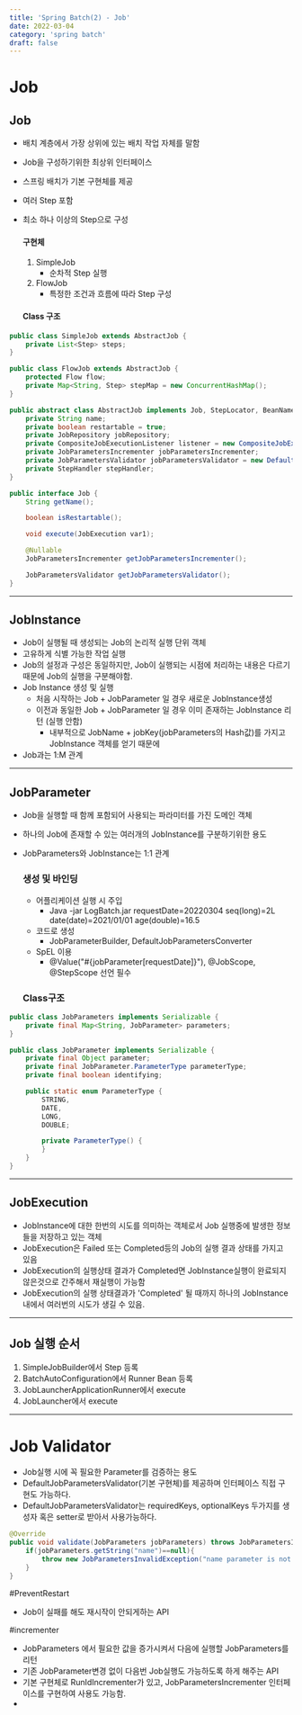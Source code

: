 ```yaml
---
title: 'Spring Batch(2) - Job'
date: 2022-03-04
category: 'spring batch'
draft: false
---
```


# Job

## Job

- 배치 계층에서 가장 상위에 있는 배치 작업 자체를 말함
- Job을 구성하기위한 최상위 인터페이스
- 스프링 배치가 기본 구현체를 제공
- 여러 Step 포함
- 최소 하나 이상의 Step으로 구성
  #### 구현체
    1. SimpleJob
        - 순차적 Step 실행
    2. FlowJob
        - 특정한 조건과 흐름에 따라 Step 구성

  #### Class 구조

```java
public class SimpleJob extends AbstractJob {
    private List<Step> steps;
}

public class FlowJob extends AbstractJob {
    protected Flow flow;
    private Map<String, Step> stepMap = new ConcurrentHashMap();
}

public abstract class AbstractJob implements Job, StepLocator, BeanNameAware, InitializingBean {
    private String name;
    private boolean restartable = true;
    private JobRepository jobRepository;
    private CompositeJobExecutionListener listener = new CompositeJobExecutionListener();
    private JobParametersIncrementer jobParametersIncrementer;
    private JobParametersValidator jobParametersValidator = new DefaultJobParametersValidator();
    private StepHandler stepHandler;
}

public interface Job {
    String getName();

    boolean isRestartable();

    void execute(JobExecution var1);

    @Nullable
    JobParametersIncrementer getJobParametersIncrementer();

    JobParametersValidator getJobParametersValidator();
}
```

---

## JobInstance

- Job이 실행될 때 생성되는 Job의 논리적 실행 단위 객체
- 고유하게 식별 가능한 작업 실행
- Job의 설정과 구성은 동일하지만, Job이 실행되는 시점에 처리하는 내용은 다르기 때문에 Job의 실행을 구분해야함.
- Job Instance 생성 및 실행
    - 처음 시작하는 Job + JobParameter 일 경우 새로운 JobInstance생성
    - 이전과 동일한 Job + JobParameter 일 경우 이미 존재하는 JobInstance 리턴 (실행 안함)
        - 내부적으로 JobName + jobKey(jobParameters의 Hash값)를 가지고 JobInstance 객체를 얻기 때문에
- Job과는 1:M 관계

---

## JobParameter

- Job을 실행할 때 함께 포함되어 사용되는 파라미터를 가진 도메인 객체
- 하나의 Job에 존재할 수 있는 여러개의 JobInstance를 구분하기위한 용도
- JobParameters와 JobInstance는 1:1 관계

  ### 생성 및 바인딩
    - 어플리케이션 실행 시 주입
        - Java -jar LogBatch.jar requestDate=20220304 seq(long)=2L date(date)=2021/01/01 age(double)=16.5
    - 코드로 생성
        - JobParameterBuilder, DefaultJobParametersConverter
    - SpEL 이용
        - @Value("#{jobParameter[requestDate]}"), @JobScope, @StepScope 선언 필수

  ### Class구조

```java
public class JobParameters implements Serializable {
    private final Map<String, JobParameter> parameters;
}

public class JobParameter implements Serializable {
    private final Object parameter;
    private final JobParameter.ParameterType parameterType;
    private final boolean identifying;

    public static enum ParameterType {
        STRING,
        DATE,
        LONG,
        DOUBLE;

        private ParameterType() {
        }
    }
}

```

---

## JobExecution

- JobInstance에 대한 한번의 시도를 의미하는 객체로서 Job 실행중에 발생한 정보들을 저장하고 있는 객체
- JobExecution은 Failed 또는 Completed등의 Job의 실행 결과 상태를 가지고 있음
- JobExecution의 실행상태 결과가 Completed면 JobInstance실행이 완료되지 않은것으로 간주해서 재실행이 가능함
- JobExecution의 실행 상태결과가 'Completed' 될 때까지 하나의 JobInstance 내에서 여러번의 시도가 생길 수 있음.

---

## Job 실행 순서

1. SimpleJobBuilder에서 Step 등록
2. BatchAutoConfiguration에서 Runner Bean 등록
3. JobLauncherApplicationRunner에서 execute
4. JobLauncher에서 execute

---

# Job Validator

- Job실행 시에 꼭 필요한 Parameter를 검증하는 용도
- DefaultJobParametersValidator(기본 구현체)를 제공하며 인터페이스 직접 구현도 가능하다.
- DefaultJobParametersValidator는 requiredKeys, optionalKeys 두가지를 생성자 혹은 setter로 받아서 사용가능하다.

```java
@Override
public void validate(JobParameters jobParameters) throws JobParametersInvalidException{
    if(jobParameters.getString("name")==null){
        throw new JobParametersInvalidException("name parameter is not found.");
    }
}
```

#PreventRestart
- Job이 실패를 해도 재시작이 안되게하는 API

#incrementer
- JobParameters 에서 필요한 값을 증가시켜서 다음에 실행할 JobParameters를 리턴
- 기존 JobParameter변경 없이 다음번 Job실행도 가능하도록 하게 해주는 API
- 기본 구현체로 RunIdIncrementer가 있고, JobParametersIncrementer 인터페이스를 구현하여 사용도 가능함.
- 
